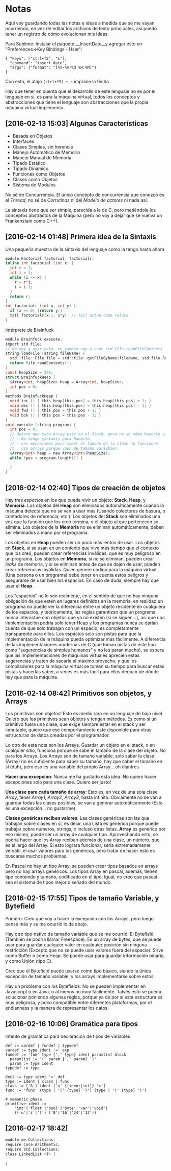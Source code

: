 # Notas

Aquí voy guardando todas las notas e ideas a medida que se me vayan ocurriendo, en vez de editar los archivos de texto principales, así puedo tener un registro de cómo evolucionan mis ideas.

Para Sublime: Instalar el paquete __InsertDate__y agregar esto en "Preferences->Key Bindings - User":

    { "keys": ["ctrl+f5", "s"],
      "command": "insert_date",
      "args": {"format": "[%Y-%m-%d %H:%M]"}
    }

Con esto, el atajo `(ctrl+f5) + s` imprime la fecha

Hay que tener en cuenta que el desarrollo de este lenguaje no es por el lenguaje en sí, es para la máquina virtual, todos los conceptos y abstracciones que tiene el lenguaje son abstracciones que la propia máquina virtual implementa.

## [2016-02-13 15:03] Algunas Características

- Basada en Objetos
- Interfaces
- Clases Simples, sin herencia
- Manejo Automático de Memoria
- Manejo Manual de Memoria
- Tipado Estático
- Tipado Dinámico
- Funciones como Objetos
- Clases como Objetos
- Sistema de Módulos

No sé de Concurrencia. El único concepto de concurrencia que conozco es el _Thread_, no sé de _Corrutinas_ ni del _Modelo de actores_ ni nada así.

La sintaxis tiene que ser simple, parecida a la de C, pero metiéndole los conceptos abstractos de la Máquina (pero no voy a dejar que se vuelva un Frankenstain como C++).

## [2016-02-14 01:48] Primera idea de la Sintaxis

Una pequeña muestra de la sintaxis del lenguaje como la tengo hasta ahora

``` c
module Factorial factorial, factorialr;
inline int factorial (int x) {
  int r = 1;
  int i = 1;
  while (i <= x) {
    r = r*i;
    i = i-1;
  }
  return r;
}
int factorialr (int x, int y) {
  if (x == 0) {return y;}
  tail factorialr(x-1, x*y); // Tail actúa como return
}
```

Intérprete de Brainfuck

``` c
module Brainfuck execute;
import std.file;
// No voy a usar esto, en cambio voy a usar std.file.readFileContents
string loadFile (string fileName) {
  std::file::File file = std::file::getFileByName(fileName, std.file.Read);
  return file.readContents();
}
const heapSize = 256;
struct BrainfuckHeap {
  &Array<int, heapSize> heap = Array<int, heapSize>;
  int pos = 0;
}
methods BrainfuckHeap {
  void inc () { this.heap[this.pos] = this.heap[this.pos] + 1; }
  void dec () { this.heap[this.pos] = this.heap[this.pos] - 1; }
  void fwd () { this.pos = this.pos + 1; }
  void bck () { this.pos = this.pos - 1; }
}
void execute (string program) {
  int pos = 0;
  // Quiero que este array esté en el Stack, pero no sé cómo hacerlo si:
  // - No tengo sintaxis para hacerlo.
  // - Los mecanismos para saber el tamaño de la clase no funcionan
  //   con arrays porque ¡Son de tamaño variable!.
  &Array<int> heap = new Array<int>(heapSize);
  while (pos < program.length()) {

  }
}
```

## [2016-02-14 02:40] Tipos de creación de objetos

Hay tres _espacios_ en los que puede vivir un objeto: __Stack__, __Heap__, y __Memoria__. Los objetos del __Heap__ son eliminados automáticamente cuando la máquina detecta que no se van a usar más (Usando colectores de basura, o contadores de referencia, etc.). Los objetos del __Stack__ son eliminados una vez que la función que los creó termina, o el objeto al que pertenecen se elimina. Los objetos de la __Memoria__ no se eliminan automáticamente, deben ser eliminados a mano por el programa.

Los objetos en __Heap__ pueden ser un poco más lentos de usar. Los objetos en __Stack__, si se usan en un contexto que vive más tiempo que el contexto que los creó, pueden crear referencias inválidas, que es muy peligroso en un programa. Los objetos en __Memoria__, si no se eliminan, pueden crear _leaks_ de memoria, y si se eliminan antes de que se dejen de usar, pueden crear referencias inválidas. Quien genere código para la máquina virtual (Una persona o un programa) debe tener en cuenta estos peligros y asegurarse de usar bien los espacios. En caso de duda, siempre hay que usar el __Heap__.

Los "espacios" no lo son realmente, en el sentido de que no hay ninguna obligación de que estén en lugares definidos en la memoria, en realidad un programa no puede ver la diferencia entre un objeto residente en cualquiera de los espacios, y teóricamente, las reglas garantizan que un programa nunca interactúe con objetos que ya no existen (si se siguen...), así que una implementación podría solo tener Heap y los programas nunca se darían cuenta de que solo trabajan con un espacio, es completamente transparente para ellos. Los espacios solo son pistas para que la implementación de la máquina pueda optimizar más fácilmente. A diferencia de las implementaciones modernas de C (que toman pistas de este tipo como "sugerencias de simples humanos" y no les paran mucho), se espera que las implementaciones de máquinas virtuales aprecien estas sugerencias y traten de sacarle el máximo provecho, y que los compiladores para la máquina virtual se tomen su tiempo para buscar estas pistas y hacerlas saber, a veces es más fácil para ellos deducir de dónde hay que para la máquina.

## [2016-02-14 08:42] Primitivos son objetos, y Arrays

Los primitivos son objetos! Esto es medio raro en un lenguaje de bajo nivel. Quiero que los primitivos sean objetos y tengan métodos. Es como si un primitivo fuera una clase, que exige siempre estar en el stack y ser inmutable, quiero que ese comportamiento este disponible para otras estructuras de datos creadas por el programador.

Lo otro de esta nota son los Arrays. Guardar un objeto en el stack, o en cualquier sitio, funciona porque se sabe el tamaño de la clase del objeto. No para los Arrays. Los Arrays son de tamaño variable, solo saber la clase (Array) no es suficiente para saber su tamaño, hay que saber el tamaño en sí (duh), pero eso es una variable del propio Array... oh diantres.

__Hacer una excepción__: Nunca me ha gustado esta idea. No quiero hacer excepciones solo para una clase. Quiero ser justo!

__Una clase para cada tamaño de array__: Esto es, en vez de una sola clase _Array_, tener _Array1_, _Array2_, _Array3_, hasta infinito. Obviamente no se van a guardar todas las clases posibles, se van a generar automáticamente (Esto es una excepción... no gustarme).

__Clases genéricas reciben valores__: Las clases genéricas son las que trabajan sobre clases en sí, es decir, una Lista es genérica porque puede trabajar sobre números, strings, o incluso otras listas. __Array__ es genérico por eso mismo, puede ser un array de cualquier tipo. Aprovechando esto, se podría hacer que los Array reciban además de una clase, un número, que es el largo del Array. Si esto lograra funcionar, sería extremadamente versátil, el usar valores para los genéricos, pero tratar de hacer esto es buscarse muchos problemas.

En Pascal no hay un tipo Array, se pueden crear tipos basados en arrays pero no hay arrays genéricos. Los tipos Array en pascal, además, tienen tipo contenido y tamaño, codificado en el tipo. Igual, no creo que pascal sea el sistema de tipos mejor diseñado del mundo.

## [2016-02-15 17:55] Tipos de tamaño Variable, y Bytefield

Primero: Creo que voy a hacer la excepción con los Arrays, pero luego pensé más y se me ocurrió lo de abajo.

Hay otro tipo nativo de tamaño variable que se me ocurrió: El Bytefield (También se podría llamar Freespace). Es un array de bytes, que se puede usar para guardar cualquier valor en cualquier posición sin ninguna restricción (Excepto que no se puede usar valores fuera del espacio). Sirve como Buffer o como Heap. Se puede usar para guardar información binaria, y como Unión (tipo C).

Creo que el Bytefield puede usarse como tipo básico, siendo la única excepción de tamaño variable, y los arrays implementarse sobre estos.

Hay un problema con los Bytefields: No se pueden implementar en Javascript o en Java, o al menos no muy fácilmente. Talvés esto se pueda solucionar poniendo algunas reglas, porque ya de por sí esta estructura es muy peligrosa, y poco compatible entre diferentes plataformas, por el endianness y la manera de representar los datos.

## [2016-02-16 10:06] Gramática para tipos

Intento de gramática para declaración de tipos de variables

    def := vardef | fundef | typedef
    vardef := type ident '=' exp
    fundef := 'fun' type {',' type} ident paramlist block
      paramlist := '(' param {',' param} ')'
      param := type ident
    typedef := type

    decl := type ident '=' def
    type := ident | class | func
    class := ['&'] ident ['<' {(ident|int)} '>']
    func := 'func' (type | '(' {type} ')') (type | '(' {type} ')')

    # semantic phase
    primitive-ident :=
        'int'|'float'|'bool'|'byte'|'var'|'void'|
        (('u'|'i'|'f') ('8'|'16'|'24'|'32'))

## [2016-02-17 18:42]

```c
module me.Collections;
require Core.Arithmetic;
require Std.Collections;
class LinkedList <T> {
  
}
```